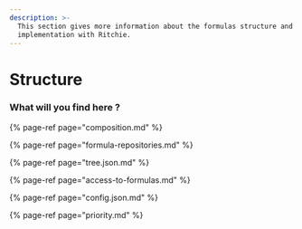 ```yaml
---
description: >-
  This section gives more information about the formulas structure and their
  implementation with Ritchie.
---
```


# Structure

### What will you find here ?

{% page-ref page="composition.md" %}

{% page-ref page="formula-repositories.md" %}

{% page-ref page="tree.json.md" %}

{% page-ref page="access-to-formulas.md" %}

{% page-ref page="config.json.md" %}

{% page-ref page="priority.md" %}

